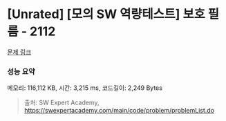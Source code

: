 # [Unrated] [모의 SW 역량테스트] 보호 필름 - 2112 

[문제 링크](https://swexpertacademy.com/main/code/problem/problemDetail.do?contestProbId=AV5V1SYKAaUDFAWu) 

### 성능 요약

메모리: 116,112 KB, 시간: 3,215 ms, 코드길이: 2,249 Bytes



> 출처: SW Expert Academy, https://swexpertacademy.com/main/code/problem/problemList.do